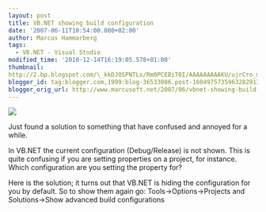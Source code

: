 ```yaml
---
layout: post
title: VB.NET showing build configuration
date: '2007-06-11T10:54:00.000+02:00'
author: Marcus Hammarberg
tags:
  - VB.NET - Visual Studio
modified_time: '2010-12-14T16:19:05.578+01:00'
thumbnail:
http://2.bp.blogspot.com/\_kkDJOSPNTLs/Rm0PCEBiT0I/AAAAAAAAAKU/ujrCro_mLPc/s72-c/solutionprops2.JPG
blogger_id: tag:blogger.com,1999:blog-36533086.post-1604975735963282913
blogger_orig_url: http://www.marcusoft.net/2007/06/vbnet-showing-build-configuration.html
---
```


[<img
src="http://2.bp.blogspot.com/_kkDJOSPNTLs/Rm0PCEBiT0I/AAAAAAAAAKU/ujrCro_mLPc/s320/solutionprops2.JPG"
id="BLOGGER_PHOTO_ID_5074728883230756674"
style="DISPLAY: block; MARGIN: 0px auto 10px; CURSOR: hand; TEXT-ALIGN: center"
data-border="0" />](http://2.bp.blogspot.com/_kkDJOSPNTLs/Rm0PCEBiT0I/AAAAAAAAAKU/ujrCro_mLPc/s1600-h/solutionprops2.JPG)

<div>

Just found a solution to something that have confused and annoyed for a
while.

</div>

<div>

</div>



<div>

In VB.NET the current configuration (Debug/Release) is not shown. This
is quite confusing if you are setting properties on a project, for
instance. Which configuration are you setting the property for?

</div>

<div>

</div>



<div>

Here is the solution; it turns out that VB.NET is hiding the
configuration for you by default. So to show them again go:
Tools-\>Options-\>Projects and Solutions-\>Show advanced build
configurations

</div>



<div>

</div>
